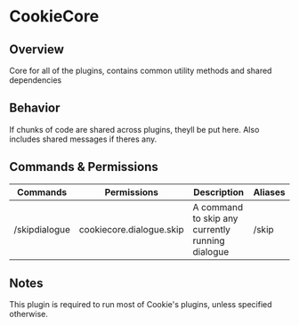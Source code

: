 # CookieCore

## Overview

Core for all of the plugins, contains common utility methods and shared dependencies

## Behavior

If chunks of code are shared across plugins, theyll be put here. Also includes shared messages if theres any.

## Commands & Permissions

|    Commands   |   Permissions | Description | Aliases |
| ------------- | ------------- | ----------- | ----------- |
| /skipdialogue | cookiecore.dialogue.skip | A command to skip any currently running dialogue | /skip |

## Notes

This plugin is required to run most of Cookie's plugins, unless specified otherwise.
